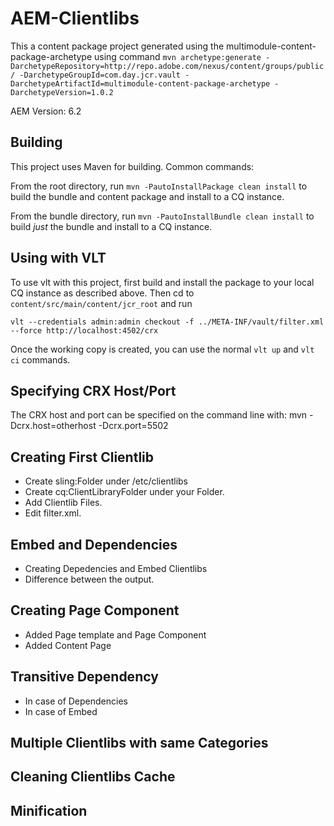 AEM-Clientlibs
========

This a content package project generated using the multimodule-content-package-archetype 
using command ``mvn archetype:generate -DarchetypeRepository=http://repo.adobe.com/nexus/content/groups/public/ -DarchetypeGroupId=com.day.jcr.vault -DarchetypeArtifactId=multimodule-content-package-archetype -DarchetypeVersion=1.0.2``

AEM Version: 6.2

Building
--------

This project uses Maven for building. Common commands:

From the root directory, run ``mvn -PautoInstallPackage clean install`` to build the bundle and content package and install to a CQ instance.

From the bundle directory, run ``mvn -PautoInstallBundle clean install`` to build *just* the bundle and install to a CQ instance.

Using with VLT
--------------

To use vlt with this project, first build and install the package to your local CQ instance as described above. Then cd to `content/src/main/content/jcr_root` and run

    vlt --credentials admin:admin checkout -f ../META-INF/vault/filter.xml --force http://localhost:4502/crx

Once the working copy is created, you can use the normal ``vlt up`` and ``vlt ci`` commands.

Specifying CRX Host/Port
------------------------

The CRX host and port can be specified on the command line with:
mvn -Dcrx.host=otherhost -Dcrx.port=5502 <goals>



Creating First Clientlib
------------------------

- Create sling:Folder under /etc/clientlibs
- Create cq:ClientLibraryFolder under your Folder.
- Add Clientlib Files.
- Edit filter.xml.

Embed and Dependencies
----------------------
- Creating Depedencies and Embed Clientlibs
- Difference between the output.

Creating Page Component
-----------------------
- Added Page template and Page Component
- Added Content Page

Transitive Dependency
---------------------
- In case of Dependencies
- In case of Embed

Multiple Clientlibs with same Categories
----------------------------------------


Cleaning Clientlibs Cache
-------------------------

Minification
------------